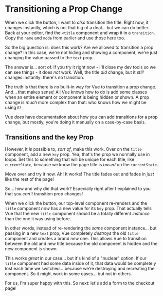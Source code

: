 # Transitioning a Prop Change

When we click the button, I want to *also* transition the title. Right now, it
changes instantly, which is not that big of a deal... but we can do better. Back
at your editor, find the `<title` component and wrap it in a `transition`. Copy
the `name` and `mode` from earlier and use those here too.

So the big question is: does this work? Are we allowed to transition a prop change?
In this case, we're not hiding and showing a component, we're just changing the
value passed to the `text` prop.

The answer is... sort of. If you try it right now - I'll close my dev tools so we
can see things - it does *not* work. Well, the title *did* change, but it *still*
changes instantly: there's no transition.

The truth is that there is *no* built-in way for Vue to transition a prop change.
And... that makes sense! All Vue knows how to do is add some classes when an entire
element or component is being hidden or shown. A prop change is *much* more complex
than that: who knows how we might be using it!

Vue *does* have documentation about how you can add transitions for a prop change,
but mostly, you're doing it manually on a case-by-case basis.

## Transitions and the key Prop

However, it *is* possible to, *sort of*, make this work. Over on the
`title` component, add a new `key` prop. Yea, that's the prop we normally use
in loops. Set this to something that will be unique for each title, like
`currentState`, because we know the page title is *based* on the `currentState`.

Move over and try it now. Ah! It works! The title fades out and fades in *just*
like the rest of the page!

So... how and why did that work? Especially right after I explained to you that
you *can't* transition prop changes!

When we click the button, our top-level component re-renders and the `title`
component *now* has a new value for its `key` prop. That actually tells Vue that
the new `title` component should be a totally different *instance* than the one
it was using before.

In other words, instead of re-rendering the *same* component instance... but passing
in a new `text` prop, Vue completely *destroys* the old `title` component and
creates a brand *new* one. This allows Vue to transition between the old and new
title because the old component is hidden and the new component is shown.

This works *great* in our case... but it's kind of a "nuclear" option. If our
`title` component had some data inside of it, that data would be completely lost
each time we switched... because we're destroying and recreating the component. So
it might work in some cases... but not in others.

For us, I'm super happy with this. So next: let's add a form to the checkout page!
